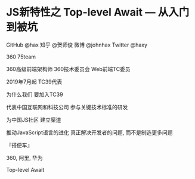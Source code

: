 JS新特性之
Top-level Await
— 从入门到被坑
====================

GitHub @hax
知乎 @贺师俊
微博 @johnhax
Twitter @haxy

360
75team

360高级前端架构师
360技术委员会
Web前端TC委员

2019年7月起
TC39代表

为什么我们
要加入TC39

代表中国互联网和科技公司
参与关键技术标准的研发

为中国JS社区
建立渠道

推动JavaScript语言的进化
真正解决开发者的问题,
而不是制造更多问题

『搭便车』

360,
阿里,
华为

Top-level Await
